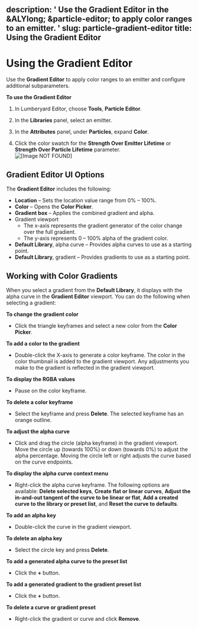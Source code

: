 description: ' Use the Gradient Editor in the &ALYlong; &particle-editor; to apply
  color ranges to an emitter. '
slug: particle-gradient-editor
title: Using the Gradient Editor
---
# Using the Gradient Editor<a name="particle-gradient-editor"></a>

Use the **Gradient Editor** to apply color ranges to an emitter and configure additional subparameters\.

**To use the Gradient Editor**

1. In Lumberyard Editor, choose **Tools**, **Particle Editor**\.

1. In the **Libraries** panel, select an emitter\.

1. In the **Attributes** panel, under **Particles**, expand **Color**\.

1. Click the color swatch for the **Strength Over Emitter Lifetime** or **Strength Over Particle Lifetime** parameter\.  
![\[Image NOT FOUND\]](/images/userguide/particles/particle-gradient-editor-2.png)

## Gradient Editor UI Options<a name="particle-gradient-editor-ui-options"></a>

The **Gradient Editor** includes the following:
+ **Location** – Sets the location value range from 0% – 100%\.
+ **Color** – Opens the **Color Picker**\.
+ **Gradient box** – Applies the combined gradient and alpha\.
+ Gradient viewport
  + The x\-axis represents the gradient generator of the color change over the full gradient\.
  + The y\-axis represents 0 – 100% alpha of the gradient color\.
+ **Default Library**, alpha curve – Provides alpha curves to use as a starting point\.
+ **Default Library**, gradient – Provides gradients to use as a starting point\.

## Working with Color Gradients<a name="particle-gradient-editor-gradient"></a>

When you select a gradient from the **Default Library**, it displays with the alpha curve in the **Gradient Editor** viewport\. You can do the following when selecting a gradient:

**To change the gradient color**
+ Click the triangle keyframes and select a new color from the **Color Picker**\.

**To add a color to the gradient**
+ Double\-click the X\-axis to generate a color keyframe\. The color in the color thumbnail is added to the gradient viewport\. Any adjustments you make to the gradient is reflected in the gradient viewport\.

**To display the RGBA values**
+ Pause on the color keyframe\.

**To delete a color keyframe**
+ Select the keyframe and press **Delete**\. The selected keyframe has an orange outline\.

**To adjust the alpha curve**
+ Click and drag the circle \(alpha keyframe\) in the gradient viewport\. Move the circle up \(towards 100%\) or down \(towards 0%\) to adjust the alpha percentage\. Moving the circle left or right adjusts the curve based on the curve endpoints\.

**To display the alpha curve context menu**
+ Right\-click the alpha curve keyframe\. The following options are available: **Delete selected keys**, **Create flat or linear curves**, **Adjust the in\-and\-out tangent of the curve to be linear or flat**, **Add a created curve to the library or preset list**, and **Reset the curve to defaults**\.

**To add an alpha key**
+ Double\-click the curve in the gradient viewport\.

**To delete an alpha key**
+ Select the circle key and press **Delete**\.

**To add a generated alpha curve to the preset list**
+ Click the **\+** button\.

**To add a generated gradient to the gradient preset list**
+ Click the **\+** button\.

**To delete a curve or gradient preset**
+ Right\-click the gradient or curve and click **Remove**\.